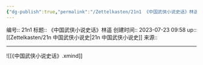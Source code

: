 ```yaml
---
{"dg-publish":true,"permalink":"/Zettelkasten/21n1 《中国武侠小说史话》林遥/","dgPassFrontmatter":true}
---
```


编号:: 21n1
标题:: 《中国武侠小说史话》林遥
创建时间:: 2023-07-23 09:58
up:: [[Zettelkasten/21n 中国武侠小说史\|21n 中国武侠小说史]]
来源:: 

---
![[《中国武侠小说史话》.xmind]]